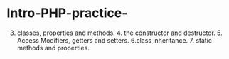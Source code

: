 # Intro-PHP-practice-
3. classes, properties and methods. 4. the constructor and destructor. 5. Access Modifiers, getters and setters. 6.class inheritance. 7. static methods and properties. 
